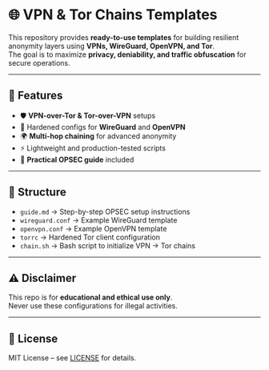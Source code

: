 # 🌐 VPN & Tor Chains Templates

This repository provides **ready-to-use templates** for building resilient anonymity layers using **VPNs, WireGuard, OpenVPN, and Tor**.  
The goal is to maximize **privacy, deniability, and traffic obfuscation** for secure operations.

---

## 🚀 Features
- 🛡️ **VPN-over-Tor & Tor-over-VPN** setups  
- 🔐 Hardened configs for **WireGuard** and **OpenVPN**  
- 🌍 **Multi-hop chaining** for advanced anonymity  
- ⚡ Lightweight and production-tested scripts  
- 📜 **Practical OPSEC guide** included  

---

## 📂 Structure
- `guide.md` → Step-by-step OPSEC setup instructions  
- `wireguard.conf` → Example WireGuard template  
- `openvpn.conf` → Example OpenVPN template  
- `torrc` → Hardened Tor client configuration  
- `chain.sh` → Bash script to initialize VPN → Tor chains  

---

## ⚠️ Disclaimer
This repo is for **educational and ethical use only**.  
Never use these configurations for illegal activities.  

---

## 📜 License
MIT License – see [LICENSE](LICENSE) for details.
